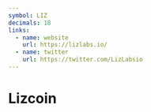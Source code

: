 ```yaml
---
symbol: LIZ
decimals: 18
links:
  - name: website
    url: https://lizlabs.io/
  - name: twitter
    url: https://twitter.com/LizLabsio
---
```


# Lizcoin
